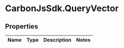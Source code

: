# CarbonJsSdk.QueryVector

## Properties

Name | Type | Description | Notes
------------ | ------------- | ------------- | -------------


